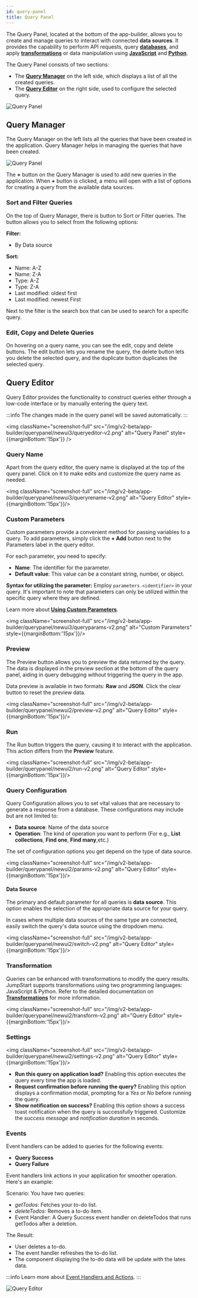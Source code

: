 ```yaml
---
id: query-panel
title: Query Panel
---
```


The Query Panel, located at the bottom of the app-builder, allows you to create and manage queries to interact with connected **data sources**. It provides the capability to perform API requests, query **[databases](/docs/data-sources/overview)**, and apply **[transformations](/docs/tutorial/transformations)** or data manipulation using **[JavaScript](/docs/data-sources/run-js)** and **[Python](/docs/data-sources/run-py)**.

The Query Panel consists of two sections:
- The **[Query Manager](#query-manager)** on the left side, which displays a list of all the created queries.
- The **[Query Editor](#query-editor)** on the right side, used to configure the selected query.

<img className="screenshot-full" src="/img/v2-beta/app-builder/querypanel/newui3/qpanel-v2.png" alt="Query Panel" />

<div style={{paddingTop:'24px'}}>

## Query Manager

The Query Manager on the left lists all the queries that have been created in the application. Query Manager helps in managing the queries that have been created.

<img className="screenshot-full" src="/img/v2-beta/app-builder/querypanel/query-panel-preview-v3.png" alt="Query Panel" />

The **+** button on the Query Manager is used to add new queries in the application. When **+** button is clicked, a menu will open with a list of options for creating a query from the available data sources.

### Sort and Filter Queries
On the top of Query Manager, there is button to Sort or Filter queries. The button allows you to select from the following options:

**Filter:**
- By Data source

**Sort:**
- Name: A-Z
- Name: Z-A
- Type: A-Z
- Type: Z-A
- Last modified: oldest first
- Last modified: newest First

Next to the filter is the search box that can be used to search for a specific query.

### Edit, Copy and Delete Queries 

On hovering on a query name, you can see the edit, copy and delete buttons. 
The edit button lets you rename the query, the delete button lets you delete the selected query, and the duplicate button duplicates the selected query.

</div>

<div style={{paddingTop:'24px'}}>

## Query Editor

Query Editor provides the functionality to construct queries either through a low-code interface or by manually entering the query text.

:::info
The changes made in the query panel will be saved automatically.
:::

<img className="screenshot-full" src="/img/v2-beta/app-builder/querypanel/newui3/queryeditor-v2.png" alt="Query Panel" style={{marginBottom:'15px'}} />

### Query Name

Apart from the query editor, the query name is displayed at the top of the query panel. Click on it to make edits and customize the query name as needed.

<img className="screenshot-full" src="/img/v2-beta/app-builder/querypanel/newui3/queryrename-v2.png" alt="Query Editor" style={{marginBottom:'15px'}}/>

### Custom Parameters

Custom parameters provide a convenient method for passing variables to a query. To add parameters, simply click the **+ Add** button next to the Parameters label in the query editor.

For each parameter, you need to specify:
- **Name**: The identifier for the parameter.
- **Default value**: This value can be a constant string, number, or object.

**Syntax for utilizing the parameter:** Employ `parameters.<identifier>` in your query. It's important to note that parameters can only be utilized within the specific query where they are defined.

Learn more about **[Using Custom Parameters](/docs/how-to/use-custom-parameters)**.

<img className="screenshot-full" src="/img/v2-beta/app-builder/querypanel/newui3/queryparams-v2.png" alt="Custom Parameters" style={{marginBottom:'15px'}}/>

### Preview

The Preview button allows you to preview the data returned by the query. The data is displayed in the preview section at the bottom of the query panel, aiding in query debugging without triggering the query in the app.

Data preview is available in two formats: **Raw** and **JSON**. Click the clear button to reset the preview data.

<img className="screenshot-full" src="/img/v2-beta/app-builder/querypanel/newui2/preview-v2.png" alt="Query Editor" style={{marginBottom:'15px'}}/>

### Run

The Run button triggers the query, causing it to interact with the application. This action differs from the **Preview** feature.

<img className="screenshot-full" src="/img/v2-beta/app-builder/querypanel/newui2/run-v2.png" alt="Query Editor" style={{marginBottom:'15px'}}/>

### Query Configuration

Query Configuration allows you to set vital values that are necessary to generate a response from a database. These configurations may include but are not limited to:

- **Data source**: Name of the data source 
- **Operation**: The kind of operation you want to perform (For e.g., **List collections**, **Find one**, **Find many**,etc.) 

The set of configuration options you get depend on the type of data source. 

<img className="screenshot-full" src="/img/v2-beta/app-builder/querypanel/newui2/params-v2.png" alt="Query Editor" style={{marginBottom:'15px'}}/>

#### Data Source

The primary and default parameter for all queries is **data source**. This option enables the selection of the appropriate data source for your query.

In cases where multiple data sources of the same type are connected, easily switch the query's data source using the dropdown menu.

<img className="screenshot-full" src="/img/v2-beta/app-builder/querypanel/newui2/switch-v2.png" alt="Query Editor" style={{marginBottom:'15px'}}/>

### Transformation

Queries can be enhanced with transformations to modify the query results. JumpStart supports transformations using two programming languages: JavaScript & Python. Refer to the detailed documentation on **[Transformations](/docs/tutorial/transformations)** for more information.

<img className="screenshot-full" src="/img/v2-beta/app-builder/querypanel/newui2/transform-v2.png" alt="Query Editor" style={{marginBottom:'15px'}}/>

### Settings

<img className="screenshot-full" src="/img/v2-beta/app-builder/querypanel/newui2/settings-v2.png" alt="Query Editor" style={{marginBottom:'15px'}}/>

- **Run this query on application load?** Enabling this option executes the query every time the app is loaded.
- **Request confirmation before running the query?** Enabling this option displays a confirmation modal, prompting for a *Yes* or *No* before running the query.
- **Show notification on success?** Enabling this option shows a success toast notification when the query is successfully triggered. Customize the *success message* and *notification duration* in seconds.

### Events

Event handlers can be added to queries for the following events:

- **Query Success**
- **Query Failure**

Event handlers link actions in your application for smoother operation. Here's an example:

Scenario: You have two queries:

- *getTodos*: Fetches your to-do list.
- *deleteTodos*: Removes a to-do item.
- Event Handler:  A Query Success event handler on deleteTodos that runs getTodos after a deletion.

The Result:
- User deletes a to-do.
- The event handler refreshes the to-do list.
- The component displaying the to-do data will be update with the lates data.

:::info
Learn more about [Event Handlers and Actions](/docs/widgets/overview#component-event-handlers).
:::

<img className="screenshot-full" src="/img/v2-beta/app-builder/querypanel/newui2/events-v2.png" alt="Query Editor" />

</div>